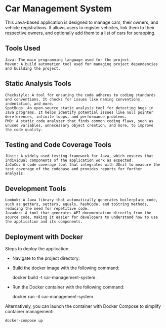 # Car Management System

This Java-based application is designed to manage cars, their owners, and vehicle registrations. It allows users to register vehicles, link them to their respective owners, and optionally add them to a list of cars for scrapping.

## Tools Used
    Java: The main programming language used for the project.
    Maven: A build automation tool used for managing project dependencies and building the project.

## Static Analysis Tools
    Checkstyle: A tool for ensuring the code adheres to coding standards and conventions. It checks for issues like naming conventions, indentation, and more.
    SpotBugs: An open-source static analysis tool for detecting bugs in Java programs. It helps identify potential issues like null pointer dereferences, infinite loops, and performance problems.
    PMD: A static code analyzer that finds common coding flaws, such as unused variables, unnecessary object creation, and more, to improve the code quality.

## Testing and Code Coverage Tools

    JUnit: A widely used testing framework for Java, which ensures that individual components of the application work as expected.
    JaCoCo: A code coverage tool that integrates with JUnit to measure the test coverage of the codebase and provides reports for further analysis.

## Development Tools

    Lombok: A Java library that automatically generates boilerplate code, such as getters, setters, equals, hashCode, and toString methods, reducing the need for repetitive code.
    Javadoc: A tool that generates API documentation directly from the source code, making it easier for developers to understand how to use the application and its components.

## Deployment with Docker

Steps to deploy the application:
- Navigate to the project directory:
- Build the docker image with the following command:
    

    docker build -t car-management-system .

- Run the Docker container with the following command:


    docker run -it car-management-system

Alternatively, you can launch the container with Docker Compose to simplify container management:

    docker-compose up

